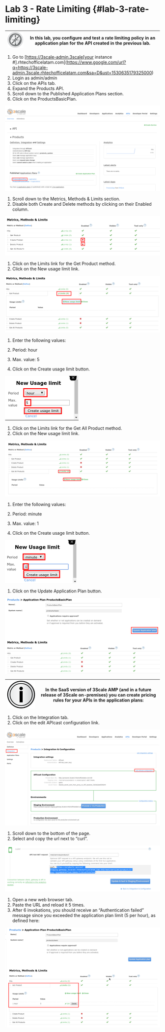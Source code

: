 # Lab 3 - Rate Limiting {#lab-3-rate-limiting}

| ![RH_Icon_Compass_Button.png](images/image26.png) | In this lab, you configure and test a rate limiting policy in an application plan for the API created in the previous lab. |
| --- | --- |

1.  Go to [https://3scale-admin.3scale[your instance #].rhtechofficelatam.com](https://www.google.com/url?q=https://3scale-admin.3scale.rhtechofficelatam.com&sa=D&ust=1530635179325000) 
2.  Login as admin/admin
3.  Click on the APIs tab.
4.  Expand the Products API.
5.  Scroll down to the Published Application Plans section.
6.  Click on the ProductsBasicPlan.

![](images/image202.png)

1.  Scroll down to the Metrics, Methods &amp; Limits section.
2.  Disable both Create and Delete methods by clicking on their Enabled column.

![](images/image132.png)

1.  Click on the Limits link for the Get Product method.
2.  Click on the New usage limit link.

![](images/image174.png)

1.  Enter the following values:

1.  Period: hour
2.  Max. value: 5

1.  Click on the Create usage limit button.

![](images/image191.png)

1.  Click on the Limits link for the Get All Product method.
2.  Click on the New usage limit link.

![](images/image21.png)

1.  Enter the following values:

1.  Period: minute
2.  Max. value: 1

1.  Click on the Create usage limit button.

![](images/image197.png)

1.  Click on the Update Application Plan button.

![](images/image114.png)

| ![general_info_polished.png](images/image34.png) | In the SaaS version of 3Scale AMP (and in a future release of 3Scale on-premises) you can create pricing rules for your APIs in the application plans: |
| --- | --- |

1.  Click on the Integration tab.
2.  Click on the edit APIcast configuration link.

![](images/image1.png)

1.  Scroll down to the bottom of the page.
2.  Select and copy the url next to “curl”.

![](images/image4.png)

1.  Open a new web browser tab.
2.  Paste the URL and reload it 5 times.
3.  After 6 invokations, you should receive an “Authentication failed” message since you exceeded the application plan limit (5 per hour), as defined here:

![](images/image93.png)